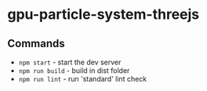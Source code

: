 # gpu-particle-system-threejs

## Commands
- `npm start` - start the dev server
- `npm run build` - build in dist folder
- `npm run lint` - run 'standard' lint check
